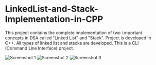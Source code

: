 # LinkedList-and-Stack-Implementation-in-CPP
This project contains the complete implementation of two i mportant concepts in DSA called "Linked List" and "Stack".
Project is developed in C++. All types of linked list and stacks are developed. This is a CLI (Command Line Interface) project.

![Screenshot 1](https://github.com/kashan-babar-6/LinkedList-and-Stack-Implementation-in-CPP/assets/151045286/78e5002f-dccc-4a48-a700-6c0c90d4fc70)
![Screenshot 2](https://github.com/kashan-babar-6/LinkedList-and-Stack-Implementation-in-CPP/assets/151045286/e48ce7ce-1474-4b84-a574-37e0051ac8a1)
![Screenshot 3](https://github.com/kashan-babar-6/LinkedList-and-Stack-Implementation-in-CPP/assets/151045286/45f2763a-eaeb-47dd-b50b-7437c40c0c48)

